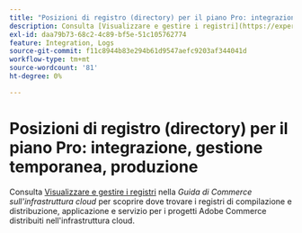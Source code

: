 ```yaml
---
title: "Posizioni di registro (directory) per il piano Pro: integrazione, gestione temporanea, produzione"
description: Consulta [Visualizzare e gestire i registri](https://experienceleague.adobe.com/docs/commerce-cloud-service/user-guide/develop/test/log-locations.html) nella *Commerce on Cloud Infrastructure Guide* per scoprire dove trovare i registri di build, implementazione, applicazione e servizio per il progetto.
exl-id: daa79b73-68c2-4c89-bf5e-51c105762774
feature: Integration, Logs
source-git-commit: f11c8944b83e294b61d9547aefc9203af344041d
workflow-type: tm+mt
source-wordcount: '81'
ht-degree: 0%

---
```


# Posizioni di registro (directory) per il piano Pro: integrazione, gestione temporanea, produzione

Consulta [Visualizzare e gestire i registri](https://experienceleague.adobe.com/docs/commerce-cloud-service/user-guide/develop/test/log-locations.html) nella *Guida di Commerce sull&#39;infrastruttura cloud* per scoprire dove trovare i registri di compilazione e distribuzione, applicazione e servizio per i progetti Adobe Commerce distribuiti nell&#39;infrastruttura cloud.
